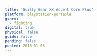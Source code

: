 ```yaml
---
title: 'Guilty Gear XX Accent Core Plus'
platform: playstation-portable
genre:
  - fighting
digital: true
physical: false
guide: false
pending: false
posted: 2015-01-03
---
```

